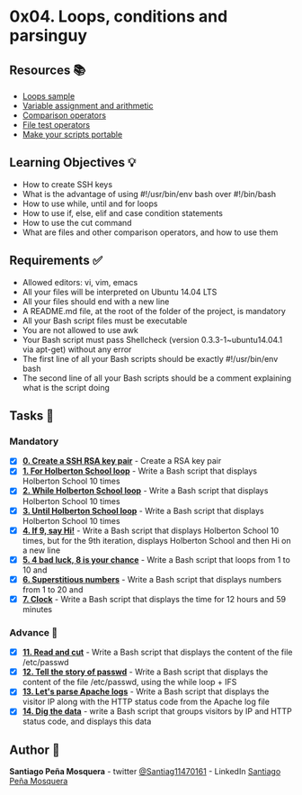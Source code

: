 # 0x04. Loops, conditions and parsinguy
## Resources :books:

* [Loops sample](https://intranet.hbtn.io/rltoken/fRCmr2B_Ne-rQdFZdfUDcA)
* [Variable assignment and arithmetic](https://intranet.hbtn.io/rltoken/o8mucWW2XddN4MHiHSArkA)
* [Comparison operators](https://intranet.hbtn.io/rltoken/jN0bfG-Qpkg3aYJM-n3LHw)
* [File test operators](https://intranet.hbtn.io/rltoken/mYWUvI1VFqR_KWNWZngq7Q)
* [Make your scripts portable](https://intranet.hbtn.io/rltoken/Dyrnap2UC-LrzrmCOJRx8A)

## Learning Objectives :bulb:
* How to create SSH keys
* What is the advantage of using #!/usr/bin/env bash over #!/bin/bash
* How to use while, until and for loops
* How to use if, else, elif and case condition statements
* How to use the cut command
* What are files and other comparison operators, and how to use them

## Requirements :white_check_mark:

* Allowed editors: vi, vim, emacs
* All your files will be interpreted on Ubuntu 14.04 LTS
* All your files should end with a new line
* A README.md file, at the root of the folder of the project, is mandatory
* All your Bash script files must be executable
* You are not allowed to use awk
* Your Bash script must pass Shellcheck (version 0.3.3-1~ubuntu14.04.1 via apt-get) without any error
* The first line of all your Bash scripts should be exactly #!/usr/bin/env bash
* The second line of all your Bash scripts should be a comment explaining what is the script doing

## Tasks :page_with_curl:
### Mandatory
- [x] **[0. Create a SSH RSA key pair](./)** - Create a RSA key pair
- [x] **[1. For Holberton School loop](./)** - Write a Bash script that displays Holberton School 10 times
- [x] **[2. While Holberton School loop](./)** - Write a Bash script that displays Holberton School 10 times
- [x] **[3. Until Holberton School loop](./)** - Write a Bash script that displays Holberton School 10 times
- [x] **[4. If 9, say Hi!](./)** - Write a Bash script that displays Holberton School 10 times, but for the 9th iteration, displays Holberton School and then Hi on a new line
- [x] **[5. 4 bad luck, 8 is your chance](./)** - Write a Bash script that loops from 1 to 10 and
- [x] **[6. Superstitious numbers](./)** - Write a Bash script that displays numbers from 1 to 20 and
- [x] **[7. Clock](./)** - Write a Bash script that displays the time for 12 hours and 59 minutes
### Advance :muscle:
- [x] **[11. Read and cut](./100-read_and_cut)** - Write a Bash script that displays the content of the file /etc/passwd
- [x] **[12. Tell the story of passwd](./101-tell_the_story_of_passwd)** - Write a Bash script that displays the content of the file /etc/passwd, using the while loop + IFS
- [x] **[13. Let's parse Apache logs](./102-lets_parse_apache_logs)** - Write a Bash script that displays the visitor IP along with the HTTP status code from the Apache log file
- [x] **[14. Dig the data](./103-dig_the-data)** - write a Bash script that groups visitors by IP and HTTP status code, and displays this data

## Author :pencil:
**Santiago Peña Mosquera** - twitter [@Santiag11470161](https://twitter.com/Santiag11470161) - LinkedIn [Santiago Peña Mosquera](https://www.linkedin.com/in/santiago-pe%C3%B1a-mosquera-abaa20196/)
